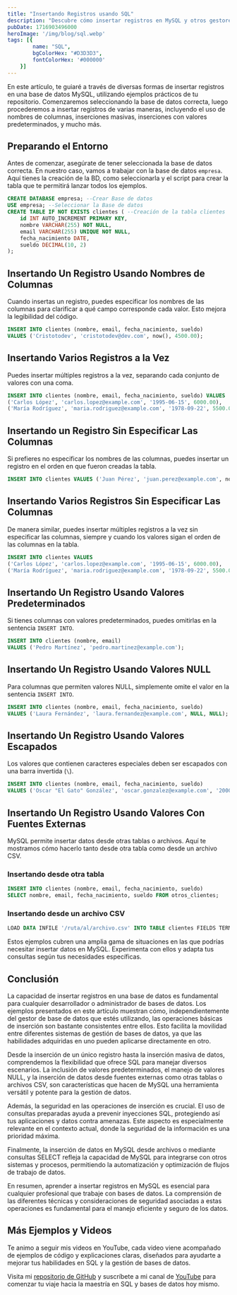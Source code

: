 ```yaml
---
title: "Insertando Registros usando SQL"
description: "Descubre cómo insertar registros en MySQL y otros gestores de bases de datos con ejemplos prácticos usando SQL. Desde inserciones individuales hasta masivas, aprende a manipular tus datos de manera eficiente."
pubDate: 1716903496000
heroImage: '/img/blog/sql.webp'
tags: [{
        name: "SQL",
        bgColorHex: "#D3D3D3",
        fontColorHex: '#000000'
    }]
---
```


En este artículo, te guiaré a través de diversas formas de insertar registros en una base de datos MySQL, utilizando ejemplos prácticos de tu repositorio. Comenzaremos seleccionando la base de datos correcta, luego procederemos a insertar registros de varias maneras, incluyendo el uso de nombres de columnas, inserciones masivas, inserciones con valores predeterminados, y mucho más.

## Preparando el Entorno

Antes de comenzar, asegúrate de tener seleccionada la base de datos correcta. En nuestro caso, vamos a trabajar con la base de datos `empresa`.
Aquí tienes la creación de la BD, como seleccionarla y el script para crear la tabla que te permitirá lanzar todos los ejemplos.

``` sql
CREATE DATABASE empresa; --Crear Base de datos
USE empresa; --Seleccionar la Base de datos
CREATE TABLE IF NOT EXISTS clientes ( --Creación de la tabla clientes
    id INT AUTO_INCREMENT PRIMARY KEY, 
    nombre VARCHAR(255) NOT NULL, 
    email VARCHAR(255) UNIQUE NOT NULL, 
    fecha_nacimiento DATE, 
    sueldo DECIMAL(10, 2) 
);
```

## Insertando Un Registro Usando Nombres de Columnas

Cuando insertas un registro, puedes especificar los nombres de las columnas para clarificar a qué campo corresponde cada valor. Esto mejora la legibilidad del código.

``` sql
INSERT INTO clientes (nombre, email, fecha_nacimiento, sueldo) 
VALUES ('Cristotodev', 'cristotodev@dev.com', now(), 4500.00);
```

## Insertando Varios Registros a la Vez

Puedes insertar múltiples registros a la vez, separando cada conjunto de valores con una coma.

``` sql
INSERT INTO clientes (nombre, email, fecha_nacimiento, sueldo) VALUES 
('Carlos López', 'carlos.lopez@example.com', '1995-06-15', 6000.00), 
('María Rodríguez', 'maria.rodriguez@example.com', '1978-09-22', 5500.00);
```

## Insertando un Registro Sin Especificar Las Columnas

Si prefieres no especificar los nombres de las columnas, puedes insertar un registro en el orden en que fueron creadas la tabla.

``` sql
INSERT INTO clientes VALUES ('Juan Pérez', 'juan.perez@example.com', now(), 5000.00);
```

## Insertando Varios Registros Sin Especificar Las Columnas

De manera similar, puedes insertar múltiples registros a la vez sin especificar las columnas, siempre y cuando los valores sigan el orden de las columnas en la tabla.

``` sql
INSERT INTO clientes VALUES 
('Carlos López', 'carlos.lopez@example.com', '1995-06-15', 6000.00), 
('María Rodríguez', 'maria.rodriguez@example.com', '1978-09-22', 5500.00);
```

## Insertando Un Registro Usando Valores Predeterminados

Si tienes columnas con valores predeterminados, puedes omitirlas en la sentencia `INSERT INTO`.

``` sql
INSERT INTO clientes (nombre, email) 
VALUES ('Pedro Martínez', 'pedro.martinez@example.com');
```

## Insertando Un Registro Usando Valores NULL

Para columnas que permiten valores NULL, simplemente omite el valor en la sentencia `INSERT INTO`.

``` sql
INSERT INTO clientes (nombre, email, fecha_nacimiento, sueldo) 
VALUES ('Laura Fernández', 'laura.fernandez@example.com', NULL, NULL);
```

## Insertando Un Registro Usando Valores Escapados

Los valores que contienen caracteres especiales deben ser escapados con una barra invertida (`\`).

``` sql
INSERT INTO clientes (nombre, email, fecha_nacimiento, sueldo) 
VALUES ('Oscar "El Gato" González', 'oscar.gonzalez@example.com', '2000-03-04', 7000.00);
```

## Insertando Un Registro Usando Valores Con Fuentes Externas

MySQL permite insertar datos desde otras tablas o archivos. Aquí te mostramos cómo hacerlo tanto desde otra tabla como desde un archivo CSV.

### Insertando desde otra tabla

``` sql
INSERT INTO clientes (nombre, email, fecha_nacimiento, sueldo) 
SELECT nombre, email, fecha_nacimiento, sueldo FROM otros_clientes;
```

### Insertando desde un archivo CSV

``` sql
LOAD DATA INFILE '/ruta/al/archivo.csv' INTO TABLE clientes FIELDS TERMINATED BY ',' ENCLOSED BY '"' LINES TERMINATED BY '\n';
```

Estos ejemplos cubren una amplia gama de situaciones en las que podrías necesitar insertar datos en MySQL. Experimenta con ellos y adapta tus consultas según tus necesidades específicas.

## Conclusión
La capacidad de insertar registros en una base de datos es fundamental para cualquier desarrollador o administrador de bases de datos. Los ejemplos presentados en este artículo muestran cómo, independientemente del gestor de base de datos que estés utilizando, las operaciones básicas de inserción son bastante consistentes entre ellos. Esto facilita la movilidad entre diferentes sistemas de gestión de bases de datos, ya que las habilidades adquiridas en uno pueden aplicarse directamente en otro.

Desde la inserción de un único registro hasta la inserción masiva de datos, comprendemos la flexibilidad que ofrece SQL para manejar diversos escenarios. La inclusión de valores predeterminados, el manejo de valores NULL, y la inserción de datos desde fuentes externas como otras tablas o archivos CSV, son características que hacen de MySQL una herramienta versátil y potente para la gestión de datos.

Además, la seguridad en las operaciones de inserción es crucial. El uso de consultas preparadas ayuda a prevenir inyecciones SQL, protegiendo así tus aplicaciones y datos contra amenazas. Este aspecto es especialmente relevante en el contexto actual, donde la seguridad de la información es una prioridad máxima.

Finalmente, la inserción de datos en MySQL desde archivos o mediante consultas SELECT refleja la capacidad de MySQL para integrarse con otros sistemas y procesos, permitiendo la automatización y optimización de flujos de trabajo de datos.

En resumen, aprender a insertar registros en MySQL es esencial para cualquier profesional que trabaje con bases de datos. La comprensión de las diferentes técnicas y consideraciones de seguridad asociadas a estas operaciones es fundamental para el manejo eficiente y seguro de los datos.

## Más Ejemplos y Videos

Te animo a seguir mis videos en YouTube, cada video viene acompañado de ejemplos de código y explicaciones claras, diseñados para ayudarte a mejorar tus habilidades en SQL y la gestión de bases de datos.

Visita mi [repositorio de GitHub](https://github.com/cristotodev/Apuntes-SQL) y suscríbete a mi canal de [YouTube](https://www.youtube.com/@cristotodev) para comenzar tu viaje hacia la maestría en SQL y bases de datos hoy mismo.